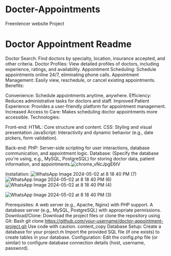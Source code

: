 # Docter-Appointments
Freenlencer website Project 

# Doctor Appointment Readme

Doctor Search: Find doctors by specialty, location, insurance accepted, and other criteria.
Doctor Profiles: View detailed profiles of doctors, including experience, ratings, and availability.
Appointment Scheduling: Schedule appointments online 24/7, eliminating phone calls.
Appointment Management: Easily view, reschedule, or cancel existing appointments.
Benefits:

Convenience: Schedule appointments anytime, anywhere.
Efficiency: Reduces administrative tasks for doctors and staff.
Improved Patient Experience: Provides a user-friendly platform for appointment management.
Increased Access to Care: Makes scheduling doctor appointments more accessible.
Technologies:

Front-end:
HTML: Core structure and content.
CSS: Styling and visual presentation
JavaScript: Interactivity and dynamic behavior (e.g., date pickers, form validation).

Back-end: PHP: Server-side scripting for user interactions, database communication, and appointment logic.
Database: (Specify the database you're using, e.g., MySQL, PostgreSQL) for storing doctor data, patient information, and appointments.![chrome_vNcJpgE6tV](https://github.com/benteer/Docter-Appointments/assets/107338393/15d50284-9e15-4aca-8169-cab9d5026b85)

Installation:
![WhatsApp Image 2024-05-02 at 8 18 40 PM (7)](https://github.com/benteer/Docter-Appointments/assets/107338393/250197c1-b52f-4536-b8e1-1742ee936de4)
![WhatsApp Image 2024-05-02 at 8 18 40 PM (6)](https://github.com/benteer/Docter-Appointments/assets/107338393/2dfdbb33-e6d1-4893-97aa-2f6089f36233)
![WhatsApp Image 2024-05-02 at 8 18 40 PM (4)](https://github.com/benteer/Docter-Appointments/assets/107338393/cb2e6cee-232b-4163-8250-3045164231eb)



![WhatsApp Image 2024-05-02 at 8 18 40 PM (3)](https://github.com/benteer/Docter-Appointments/assets/107338393/fc4701a4-0f0e-4949-9e49-41b228d4416e)


Prerequisites:
A web server (e.g., Apache, Nginx) with PHP support.
A database server (e.g., MySQL, PostgreSQL) with appropriate permissions.
Download/Clone:
Download the project files or clone the repository using Git:
Bash
git clone https://github.com/your-username/doctor-appointment-project.git
Use code with caution.
content_copy
Database Setup:
Create a database for your project.ṁ
Import the provided SQL file (if one exists) to create tables in your database.
Configuration:
Edit the config.php file (or similar) to configure database connection details (host, username, password).

